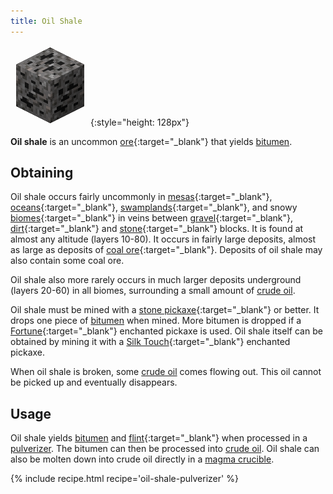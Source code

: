 ```yaml
---
title: Oil Shale
---
```


![Oil Shale](/assets/images/thermal-foundation/ore-fluid-crude-oil-gravel.png){:style="height: 128px"}


**Oil shale** is an uncommon
[ore](https://minecraft.gamepedia.com/Ore){:target="_blank"} that yields
[bitumen](/docs/thermal-foundation/materials/bitumen/).


Obtaining
---------
Oil shale occurs fairly uncommonly in
[mesas](https://minecraft.gamepedia.com/Mesa){:target="_blank"},
[oceans](https://minecraft.gamepedia.com/Ocean){:target="_blank"},
[swamplands](https://minecraft.gamepedia.com/Swampland){:target="_blank"}, and
snowy [biomes](https://minecraft.gamepedia.com/Biome){:target="_blank"} in veins
between [gravel](https://minecraft.gamepedia.com/Gravel){:target="_blank"},
[dirt](https://minecraft.gamepedia.com/Dirt){:target="_blank"} and
[stone](https://minecraft.gamepedia.com/Stone){:target="_blank"} blocks. It is
found at almost any altitude (layers 10-80). It occurs in fairly large deposits,
almost as large as deposits of [coal
ore](https://minecraft.gamepedia.com/Coal_Ore){:target="_blank"}. Deposits of
oil shale may also contain some coal ore.

Oil shale also more rarely occurs in much larger deposits underground (layers
20-60) in all biomes, surrounding a small amount of [crude
oil](/docs/thermal-foundation/fluids/crude-oil/).

Oil shale must be mined with a [stone
pickaxe](https://minecraft.gamepedia.com/Pickaxe){:target="_blank"} or better.
It drops one piece of [bitumen](/docs/thermal-foundation/materials/bitumen/)
when mined. More bitumen is dropped if a
[Fortune](https://minecraft.gamepedia.com/Fortune){:target="_blank"} enchanted
pickaxe is used. Oil shale itself can be obtained by mining it with a [Silk
Touch](https://minecraft.gamepedia.com/Silk_Touch){:target="_blank"} enchanted
pickaxe.

When oil shale is broken, some [crude
oil](/docs/thermal-foundation/fluids/crude-oil/) comes flowing out. This oil
cannot be picked up and eventually disappears.


Usage
-----
Oil shale yields [bitumen](/docs/thermal-foundation/materials/bitumen/) and
[flint](https://minecraft.gamepedia.com/Flint){:target="_blank"} when processed
in a [pulverizer](/docs/thermal-expansion/machines/pulverizer/). The bitumen can
then be processed into [crude oil](/docs/thermal-foundation/fluids/crude-oil/).
Oil shale can also be molten down into crude oil directly in a [magma
crucible](/docs/thermal-expansion/machines/magma-crucible/).

<div>
{% include recipe.html recipe='oil-shale-pulverizer' %}
</div>

<!--
recipes:
  - magma crucible (4000 RF) -> 1000 mb crude oil
-->

